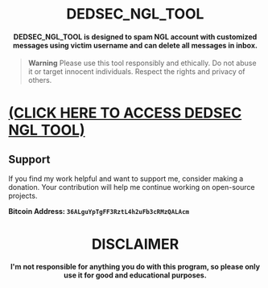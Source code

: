 
<h1 align="center"> DEDSEC_NGL_TOOL</h1>
<h4 align="center"> DEDSEC_NGL_TOOL is designed to spam NGL account with customized messages using victim username and can delete all messages in inbox. </h4>

> **Warning**
> Please use this tool responsibly and ethically. Do not abuse it or target innocent individuals. Respect the rights and privacy of others.


# [(CLICK HERE TO ACCESS DEDSEC NGL TOOL)](https://0xbitx.github.io/DEDSEC_NGL_TOOL/)


## Support

If you find my work helpful and want to support me, consider making a donation. Your contribution will help me continue working on open-source projects.

**Bitcoin Address: `36ALguYpTgFF3RztL4h2uFb3cRMzQALAcm`**

<h1 align="center"> DISCLAIMER </h1>
<h4 align="center">I'm not responsible for anything you do with this program, so please only use it for good and educational purposes. </h4>
